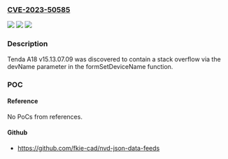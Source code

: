 ### [CVE-2023-50585](https://cve.mitre.org/cgi-bin/cvename.cgi?name=CVE-2023-50585)
![](https://img.shields.io/static/v1?label=Product&message=n%2Fa&color=blue)
![](https://img.shields.io/static/v1?label=Version&message=n%2Fa&color=blue)
![](https://img.shields.io/static/v1?label=Vulnerability&message=n%2Fa&color=brighgreen)

### Description

Tenda A18 v15.13.07.09 was discovered to contain a stack overflow via the devName parameter in the formSetDeviceName function.

### POC

#### Reference
No PoCs from references.

#### Github
- https://github.com/fkie-cad/nvd-json-data-feeds

